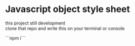 <h1>Javascript object style sheet</h1>
<p>this project still development<br/>
clone that repo and write this on your terminal or console
</p>
```npm i```
